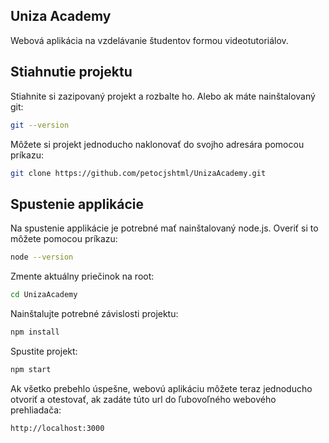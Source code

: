 ## Uniza Academy
Webová aplikácia na vzdelávanie študentov formou videotutoriálov.

## Stiahnutie projektu
Stiahnite si zazipovaný projekt a rozbalte ho. Alebo ak máte nainštalovaný git: 
```bash
git --version
```
Môžete si projekt jednoducho naklonovať do svojho adresára pomocou príkazu: 
```bash
git clone https://github.com/petocjshtml/UnizaAcademy.git
```

## Spustenie applikácie
Na spustenie applikácie je potrebné mať nainštalovaný node.js. Overiť si to môžete pomocou príkazu:
```bash
node --version
```
Zmente aktuálny priečinok na root: 
```bash
cd UnizaAcademy
```
Nainštalujte potrebné závislosti projektu:
```bash
npm install
```
Spustite projekt:
```bash
npm start
```
Ak všetko prebehlo úspešne, webovú aplikáciu môžete teraz jednoducho otvoriť a otestovať, ak zadáte túto url do ľubovoľného webového prehliadača:
```bash
http://localhost:3000
```
